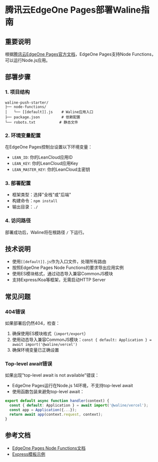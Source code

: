 # 腾讯云EdgeOne Pages部署Waline指南

## 重要说明

根据[腾讯云EdgeOne Pages官方文档](https://edgeone.cloud.tencent.com/pages/document/184787642236784640)，EdgeOne Pages支持Node Functions，可以运行Node.js应用。

## 部署步骤

### 1. 项目结构
```
waline-push-starter/
├── node-functions/
│   └── [[default]].js    # Waline应用入口
├── package.json          # 依赖配置
└── robots.txt           # 静态文件
```

### 2. 环境变量配置
在EdgeOne Pages控制台设置以下环境变量：
- `LEAN_ID`: 你的LeanCloud应用ID
- `LEAN_KEY`: 你的LeanCloud应用Key  
- `LEAN_MASTER_KEY`: 你的LeanCloud主密钥

### 3. 部署配置
- 框架类型：选择"全栈"或"后端"
- 构建命令：`npm install`
- 输出目录：`./`

### 4. 访问路径
部署成功后，Waline将在根路径 `/` 下运行。

## 技术说明

- 使用`[[default]].js`作为入口文件，处理所有路由
- 按照EdgeOne Pages Node Functions的要求导出应用实例
- 使用ES模块格式，通过动态导入兼容CommonJS模块
- 支持Express/Koa等框架，无需启动HTTP Server

## 常见问题

### 404错误
如果部署后仍然404，检查：
1. 确保使用ES模块格式（`import/export`）
2. 使用动态导入兼容CommonJS模块：`const { default: Application } = await import('@waline/vercel')`
3. 确保环境变量已正确设置

### Top-level await错误
如果出现"top-level await is not available"错误：
- EdgeOne Pages运行在Node.js 14环境，不支持top-level await
- 使用函数包装来避免top-level await：
```javascript
export default async function handler(context) {
  const { default: Application } = await import('@waline/vercel');
  const app = Application({...});
  return await app(context.request, context);
}
```

## 参考文档
- [EdgeOne Pages Node Functions文档](https://edgeone.cloud.tencent.com/pages/document/184787642236784640)
- [Express模板示例](https://express-template.edgeone.run)
